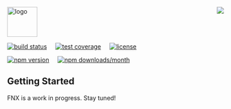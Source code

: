 <a href="https://github.com/fnxjs/fnx"><img align='right' src="https://img.shields.io/github/stars/fnxjs/fnx.svg?style=social&label=Stars"/></a>

<img src="https://cdn.rawgit.com/fnxjs/fnx/master/logo/logo.svg" alt="logo" height="70"/>

[![build status](https://img.shields.io/travis/fnxjs/fnx/master.svg?style=flat)](https://travis-ci.org/fnxjs/fnx)
&nbsp;&nbsp;&nbsp;
[![test coverage](https://img.shields.io/coveralls/fnxjs/fnx/master.svg?style=flat)](https://coveralls.io/github/fnxjs/fnx?branch=master)
&nbsp;&nbsp;&nbsp;
[![license](https://img.shields.io/github/license/fnxjs/fnx.svg?style=flat)](https://en.wikipedia.org/wiki/MIT_License)

[![npm version](https://img.shields.io/npm/v/fnx.svg?style=flat)](https://www.npmjs.com/package/fnx)
&nbsp;&nbsp;&nbsp;
[![npm downloads/month](https://img.shields.io/npm/dm/fnx.svg?style=flat)](https://www.npmjs.com/package/fnx)
&nbsp;

## Getting Started

FNX is a work in progress. Stay tuned!
